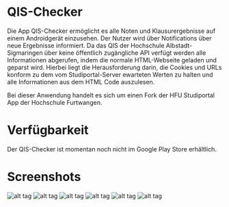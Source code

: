 QIS-Checker
===================
Die App QIS-Checker ermöglicht es alle Noten und Klausurergebnisse auf einem Androidgerät einzusehen. Der Nutzer wird über Notifications über neue Ergebnisse informiert. Da das QIS der Hochschule Albstadt-Sigmaringen über keine öffentlich zugängliche API verfügt werden alle Informationen abgerufen, indem die normale HTML-Webseite geladen und geparst wird. Hierbei liegt die Herausforderung darin, die Cookies und URLs konform zu dem vom Studiportal-Server ewarteten Werten zu halten und alle Informationen aus dem HTML Code auszulesen.

Bei dieser Anwendung handelt es sich um einen Fork der HFU Studiportal App der Hochschule Furtwangen.

Verfügbarkeit
===================
Der QIS-Checker ist momentan noch nicht im Google Play Store erhältlich.

Screenshots
===========
![alt tag](/../screenshots/Login.png?raw=true)
![alt tag](/../screenshots/Load.png?raw=true)
![alt tag](/../screenshots/Overview.png?raw=true)
![alt tag](/../screenshots/Search.png?raw=true)
![alt tag](/../screenshots/Preferences.png?raw=true)
![alt tag](/../screenshots/Notification.png?raw=true)

